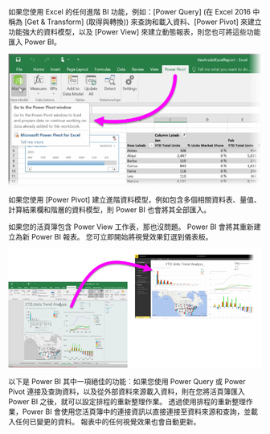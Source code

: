 如果您使用 Excel 的任何進階 BI 功能，例如：\[Power Query] \(在 Excel 2016 中稱為 \[Get & Transform] \(取得與轉換)) 來查詢和載入資料、\[Power Pivot]  來建立功能強大的資料模型，以及 \[Power View] 來建立動態報表，則您也可將這些功能匯入 Power BI。

![](media/5-3-import-powerpivot-powerview/5-3_1.png)

如果您使用 [Power Pivot] 建立進階資料模型，例如包含多個相關資料表、量值、計算結果欄和階層的資料模型，則 Power BI 也會將其全部匯入。

如果您的活頁簿包含 Power View 工作表，那也沒問題。 Power BI 會將其重新建立為新 Power BI 報表。 您可立即開始將視覺效果釘選到儀表板。

![](media/5-3-import-powerpivot-powerview/5-3_2.png)

以下是 Power BI 其中一項絕佳的功能︰如果您使用 Power Query 或 Power Pivot 連接及查詢資料，以及從外部資料來源載入資料，則在您將活頁簿匯入 Power BI 之後，就可以設定排程的重新整理作業。 透過使用排程的重新整理作業，Power BI 會使用您活頁簿中的連接資訊以直接連接至資料來源和查詢，並載入任何已變更的資料。 報表中的任何視覺效果也會自動更新。

